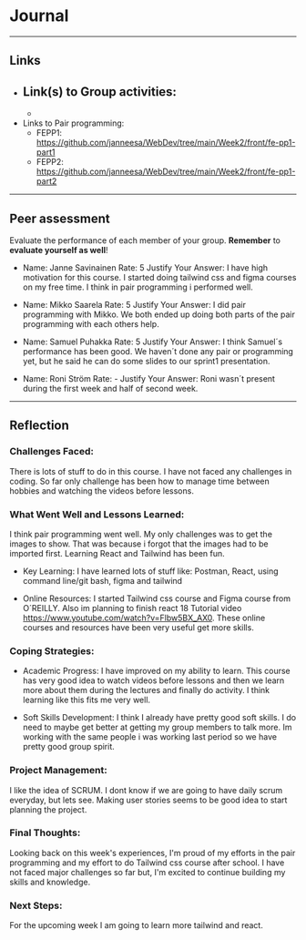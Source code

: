 # Journal

---

## Links

- ## Link(s) to Group activities:
  -
- Links to Pair programming:
  - FEPP1: https://github.com/janneesa/WebDev/tree/main/Week2/front/fe-pp1-part1
  - FEPP2: https://github.com/janneesa/WebDev/tree/main/Week2/front/fe-pp1-part2

---

## Peer assessment

Evaluate the performance of each member of your group. **Remember** to **evaluate yourself as well**!

- Name: Janne Savinainen
  Rate: 5
  Justify Your Answer: I have high motivation for this course. I started doing tailwind css and figma courses on my free time.
  I think in pair programming i performed well.

- Name: Mikko Saarela
  Rate: 5
  Justify Your Answer: I did pair programming with Mikko. We both ended up doing both parts of the pair programming
  with each others help.

- Name: Samuel Puhakka
  Rate: 5
  Justify Your Answer: I think Samuel´s performance has been good. We haven´t done any pair or programming yet,
  but he said he can do some slides to our sprint1 presentation.

- Name: Roni Ström
  Rate: -
  Justify Your Answer: Roni wasn´t present during the first week and half of second week.

---

## Reflection

### Challenges Faced:

There is lots of stuff to do in this course. I have not faced any challenges in coding. So far only challenge has been how to manage time between hobbies and watching the videos before lessons.

### What Went Well and Lessons Learned:

I think pair programming went well. My only challenges was to get the images to show.
That was because i forgot that the images had to be imported first. Learning React and Tailwind has been fun.

- Key Learning: I have learned lots of stuff like: Postman, React, using command line/git bash, figma and tailwind

- Online Resources: I started Tailwind css course and Figma course from O´REILLY.
  Also im planning to finish react 18 Tutorial video https://www.youtube.com/watch?v=Flbw5BX_AX0.
  These online courses and resources have been very useful get more skills.

### Coping Strategies:

- Academic Progress: I have improved on my ability to learn. This course has very good idea to watch videos before lessons
  and then we learn more about them during the lectures and finally do activity. I think learning like this
  fits me very well.

- Soft Skills Development: I think I already have pretty good soft skills. I do need to maybe get better at
  getting my group members to talk more. Im working with the same people i was working last period so we have pretty good group spirit.

### Project Management:

I like the idea of SCRUM. I dont know if we are going to have daily scrum everyday, but lets see.
Making user stories seems to be good idea to start planning the project.

### Final Thoughts:

Looking back on this week's experiences, I'm proud of my efforts in the pair programming and my effort to do Tailwind css course after school. I have not faced major challenges so far but, I'm excited to continue building my skills and knowledge.

### Next Steps:

For the upcoming week I am going to learn more tailwind and react.

<!-- Links -->

[criticism and constructive feedback]: https://cvdl.ben.edu/blog/why-is-everyone-talking-about-feedback/

